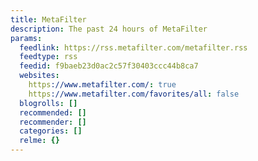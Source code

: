 ```yaml
---
title: MetaFilter
description: The past 24 hours of MetaFilter
params:
  feedlink: https://rss.metafilter.com/metafilter.rss
  feedtype: rss
  feedid: f9baeb23d0ac2c57f30403ccc44b8ca7
  websites:
    https://www.metafilter.com/: true
    https://www.metafilter.com/favorites/all: false
  blogrolls: []
  recommended: []
  recommender: []
  categories: []
  relme: {}
---
```

